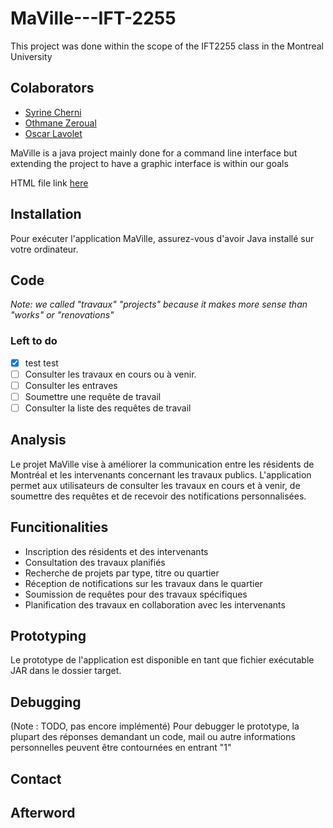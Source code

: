 # MaVille---IFT-2255
This project was done within the scope of the IFT2255 class in the Montreal University

## Colaborators
 - [Syrine Cherni](https://github.com/syswasy)
 - [Othmane Zeroual]()
 - [Oscar Lavolet](https://github.com/Gelehead)

MaVille is a java project mainly done for a command line interface but extending the project to have a graphic interface is within our goals 

HTML file link [here](public\rapport.html)

## Installation

Pour exécuter l'application MaVille, assurez-vous d'avoir Java installé sur votre ordinateur. 

## Code 
_Note: we called "travaux" "projects" because it makes more sense than "works" or "renovations"_

### Left to do
 - [x] test test 
 - [ ] Consulter les travaux en cours ou à venir.
 - [ ] Consulter les entraves
 - [ ] Soumettre une requête de travail
 - [ ] Consulter la liste des requêtes de travail

## Analysis 

Le projet MaVille vise à améliorer la communication entre les résidents de Montréal et les intervenants concernant les travaux publics. L'application permet aux utilisateurs de consulter les travaux en cours et à venir, de soumettre des requêtes et de recevoir des notifications personnalisées.


## Funcitionalities

- Inscription des résidents et des intervenants
- Consultation des travaux planifiés
- Recherche de projets par type, titre ou quartier
- Réception de notifications sur les travaux dans le quartier
- Soumission de requêtes pour des travaux spécifiques
- Planification des travaux en collaboration avec les intervenants

## Prototyping 

Le prototype de l'application est disponible en tant que fichier exécutable JAR dans le dossier target.

## Debugging 

(Note : TODO, pas encore implémenté)
Pour debugger le prototype, la plupart des réponses demandant un code, mail ou autre informations personnelles peuvent être contournées en entrant "1"

## Contact


## Afterword



